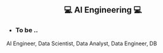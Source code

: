 <h2 align="center"> 

💻 AI Engineering 💻
</h2>

 - ### To be ..
 AI Engineer, Data Scientist, Data Analyst, Data Engineer, DB
